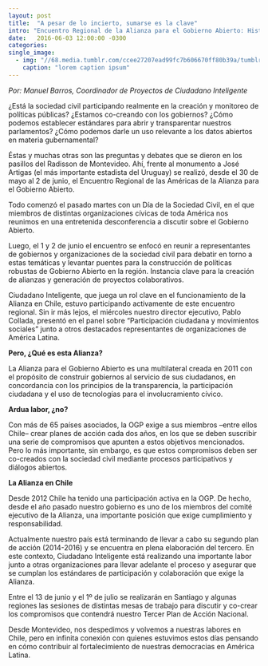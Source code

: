 ```yaml
---
layout: post
title:  "A pesar de lo incierto, sumarse es la clave"
intro: "Encuentro Regional de la Alianza para el Gobierno Abierto: Historias que contar desde Montevideo"
date:   2016-06-03 12:00:00 -0300
categories: 
single_image:
  - img: "//68.media.tumblr.com/ccee27207ead99fc7b606670ff80b39a/tumblr_inline_o879wqbazZ1r9usgg_500.jpg"
    caption: "lorem caption ipsum"
---
```

*Por: Manuel Barros, Coordinador de Proyectos de Ciudadano Inteligente* 

¿Está la sociedad civil participando realmente en la creación y monitoreo de políticas públicas? ¿Estamos co-creando con los gobiernos? ¿Cómo podemos establecer estándares para abrir y transparentar nuestros parlamentos? ¿Cómo podemos darle un uso relevante a los datos abiertos en materia gubernamental?

Éstas y muchas otras son las preguntas y debates que se dieron en los pasillos del Radisson de Montevideo. Ahí, frente al monumento a José Artigas (el más importante estadista del Uruguay) se realizó, desde el 30 de mayo al 2 de junio, el Encuentro Regional de las Américas de la Alianza para el Gobierno Abierto.

Todo comenzó el pasado martes con un Día de la Sociedad Civil, en el que miembros de distintas organizaciones cívicas de toda América nos reunimos en una entretenida desconferencia a discutir sobre el Gobierno Abierto.

Luego, el 1 y 2 de junio el encuentro se enfocó en reunir a representantes de gobiernos y organizaciones de la sociedad civil para debatir en torno a estas temáticas y levantar puentes para la construcción de políticas robustas de Gobierno Abierto en la región. Instancia clave para la creación de alianzas y generación de proyectos colaborativos.

Ciudadano Inteligente, que juega un rol clave en el funcionamiento de la Alianza en Chile, estuvo participando activamente de este encuentro regional. Sin ir más lejos, el miércoles nuestro director ejecutivo, Pablo Collada, presentó en el panel sobre “Participación ciudadana y movimientos sociales” junto a otros destacados representantes de organizaciones de América Latina.

**Pero, ¿Qué es esta Alianza?**

La Alianza para el Gobierno Abierto es una multilateral creada en 2011 con el propósito de construir gobiernos al servicio de sus ciudadanos, en concordancia con los principios de la transparencia, la participación ciudadana y el uso de tecnologías para el involucramiento cívico.

**Ardua labor, ¿no?**

Con más de 65 países asociados, la OGP exige a sus miembros –entre ellos Chile– crear planes de acción cada dos años, en los que se deben suscribir una serie de compromisos que apunten a estos objetivos mencionados. Pero lo más importante, sin embargo, es que estos compromisos deben ser co-creados con la sociedad civil mediante procesos participativos y diálogos abiertos.

**La Alianza en Chile**

Desde 2012 Chile ha tenido una participación activa en la OGP. De hecho, desde el año pasado nuestro gobierno es uno de los miembros del comité ejecutivo de la Alianza, una importante posición que exige cumplimiento y responsabilidad.

Actualmente nuestro país está terminando de llevar a cabo su segundo plan de acción (2014-2016) y se encuentra en plena elaboración del tercero. En este contexto, Ciudadano Inteligente está realizando una importante labor junto a otras organizaciones para llevar adelante el proceso y asegurar que se cumplan los estándares de participación y colaboración que exige la Alianza.

Entre el 13 de junio y el 1º de julio se realizarán en Santiago y algunas regiones las sesiones de distintas mesas de trabajo para discutir y co-crear los compromisos que contendrá nuestro Tercer Plan de Acción Nacional.

Desde Montevideo, nos despedimos y volvemos a nuestras labores en Chile, pero en infinita conexión con quienes estuvimos estos días pensando en cómo contribuir al fortalecimiento de nuestras democracias en América Latina.
